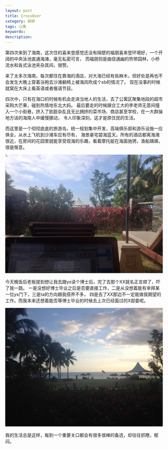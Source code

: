 ```yaml
---
layout: post
title: CrossOver
category: 碎碎
tags: 心情
keywords: 
description: 
---
```

  第四次来到了海南，这次住的喜来登感觉还没有隔壁的福朋喜来登环境好，一个开阔的中央泳池直通海滩，毫无私密可言，
  而福朋则是曲径通幽的热带园林，小桥流水和各式泳池夹杂其间，很赞。

  来了太多次海南，每次都住在靠海的酒店，对大海已经有些麻木，但好处是再也不会发生大晚上穿着浴袍去沙滩躺椅上被海风吹成个sb的情况了。
  现在没事的时候就窝在大床上看英语或者俄语节目。

  四次中，只有在海口的时候有机会走进当地人的生活，去了公寓区聚集地段的超市采购大芒果，碰到热情地东北大妈。
  最后要走的时候跟合工大的李老师无意间撞入一个小街巷，挤入了肮脏杂乱且无比拥挤的菜市场、商店甚至学校，在一大群操地方话的海南人中缓慢挪动，
  令人印象深刻，这才是原住民的生活。

  而这里是一个彻彻底底的旅游岛，统一规划集中开发，高端俱乐部和游乐设施一应俱全，从水上飞机到沙滩车应有尽有，
  海景豪宅碧海蓝天。所有的酒店都离海滩很近，在房间的花园里就能享受观海的乐趣，看着摩托艇在海面驰骋，渔船踽踽，很是惬意。

  ![Peninsula1](images/scene/wn1.JPG)

  今天晚饭后老板提到想让我去跟ys读个博士后，完了去那个XX就名正言顺了，吓了我一跳。
  一是没想好博士毕业之后是否要直接工作，二是从没想着能有幸拜某一位ys门下，三是ta的方向跟我搭界不多，
  四是去了XX那边不一定能做我期望的工作。而我本来还想着能否等博士毕业的时候去上次已经面过的X部委呢。

  ![Peninsula2](images/scene/wn2.JPG)

  我的生活总是这样，每到一个重要关口都会有很多很棒的备选，却往往抓瞎，郁闷。
